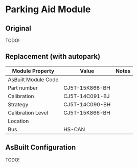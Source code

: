# Parking Aid Module

## Original

TODO!

## Replacement (with autopark)

| Module Property     | Value          | Notes |
| ------------------- | -------------- | ----- |
| AsBuilt Module Code |                |       |
| Part number         | CJ5T-15K866-BH |       |
| Calibration         | CJ5T-14C091-BJ |       |
| Strategy            | CJ5T-14C090-BH |       |
| Calibration Level   | CJ5T-15K866-BH |       |
| Location            |                |       |
| Bus                 | HS-CAN         |       |

## AsBuilt Configuration

TODO!
